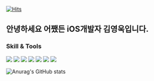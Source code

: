[![Hits](https://hits.seeyoufarm.com/api/count/incr/badge.svg?url=https%3A%2F%2Fgithub.com%2Fyw22&count_bg=%2379C83D&title_bg=%23555555&icon=&icon_color=%23E7E7E7&title=hits&edge_flat=false)](https://hits.seeyoufarm.com)
## 안녕하세요 어쨌든 iOS개발자 김영욱입니다.

### Skill & Tools

<img src="https://img.shields.io/badge/Swift-F05138?style=flat&logo=Swift&logoColor=white"> <img src="https://img.shields.io/badge/iOS-000000?style=flat&logo=Swift&logoColor=white"> <img src="https://img.shields.io/badge/Python-3776AB?style=flat&logo=Python&logoColor=white"> <img src="https://img.shields.io/badge/Xcode-147EFB?style=flat&logo=Xcode&logoColor=white"> <img src="https://img.shields.io/badge/Visual Studio Code-007ACC?style=flat&logo=Visual Studio Code&logoColor=white"> <img src="https://img.shields.io/badge/Git-F05032?style=flat&logo=Git&logoColor=white"> <img src="https://img.shields.io/badge/GitHub-181717?style=flat&logo=GitHub&logoColor=white">

![Anurag's GitHub stats](https://github-readme-stats.vercel.app/api?username=yw22&show_icons=true&theme=radical)


<!--
**yw22/yw22** is a ✨ _special_ ✨ repository because its `README.md` (this file) appears on your GitHub profile.

Here are some ideas to get you started:

- 🔭 I’m currently working on ...
- 🌱 I’m currently learning ...
- 👯 I’m looking to collaborate on ...
- 🤔 I’m looking for help with ...
- 💬 Ask me about ...
- 📫 How to reach me: ...
- 😄 Pronouns: ...
- ⚡ Fun fact: ...
-->
